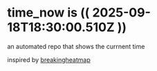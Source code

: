 # time_now is (( 2025-09-18T18:30:00.510Z ))

an automated repo that shows the currnent time

inspired by [breakingheatmap](https://github.com/breakingheatmap/breakingheatmap)